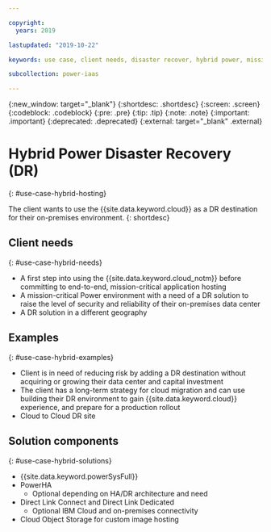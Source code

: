 ```yaml
---

copyright:
  years: 2019

lastupdated: "2019-10-22"

keywords: use case, client needs, disaster recover, hybrid power, mission-critical application, recovery

subcollection: power-iaas

---
```


{:new_window: target="_blank"}
{:shortdesc: .shortdesc}
{:screen: .screen}
{:codeblock: .codeblock}
{:pre: .pre}
{:tip: .tip}
{:note: .note}
{:important: .important}
{:deprecated: .deprecated}
{:external: target="_blank" .external}

# Hybrid Power Disaster Recovery (DR)
{: #use-case-hybrid-hosting}

The client wants to use the {{site.data.keyword.cloud}} as a DR destination for their on-premises environment.
{: shortdesc}

## Client needs
{: #use-case-hybrid-needs}

* A first step into using the {{site.data.keyword.cloud_notm}} before committing to end-to-end, mission-critical application hosting
* A mission-critical Power environment with a need of a DR solution to raise the level of security and reliability of their on-premises data center
* A DR solution in a different geography

## Examples
{: #use-case-hybrid-examples}

* Client is in need of reducing risk by adding a DR destination without acquiring or growing their data center and capital investment
* The client has a long-term strategy for cloud migration and can use building their DR environment to gain {{site.data.keyword.cloud}} experience, and prepare for a production rollout
* Cloud to Cloud DR site

## Solution components
{: #use-case-hybrid-solutions}

* {{site.data.keyword.powerSysFull}}
* PowerHA
    * Optional depending on HA/DR architecture and need
* Direct Link Connect and Direct Link Dedicated
    * Optional IBM Cloud and on-premises connectivity
* Cloud Object Storage for custom image hosting
